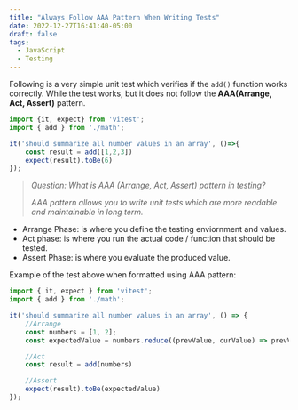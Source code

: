 ```yaml
---
title: "Always Follow AAA Pattern When Writing Tests"
date: 2022-12-27T16:41:40-05:00
draft: false
tags:
  - JavaScript
  - Testing
---
```


Following is a very simple unit test which verifies if the `add()` function works correctly. While the test works, but it does not follow the **AAA(Arrange, Act, Assert)** pattern.

```javascript
import {it, expect} from 'vitest';
import { add } from './math';

it('should summarize all number values in an array', ()=>{
    const result = add([1,2,3])
    expect(result).toBe(6)
});
```
> *Question: What is AAA (Arrange, Act, Assert) pattern in testing?*
>
> *AAA pattern allows you to write unit tests which are more readable and maintainable in long term.*

- Arrange Phase: is where you define the testing enviornment and values. 
- Act phase: is where you run the actual code / function that should be tested.
- Assert Phase: is where you evaluate the produced value. 

Example of the test above when formatted using AAA pattern: 

```javascript
import { it, expect } from 'vitest';
import { add } from './math';

it('should summarize all number values in an array', () => {
    //Arrange
    const numbers = [1, 2];
    const expectedValue = numbers.reduce((prevValue, curValue) => prevValue + curValue, 0)

    //Act
    const result = add(numbers)

    //Assert
    expect(result).toBe(expectedValue)
});

```